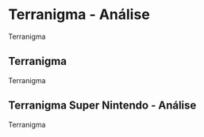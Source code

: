 ---
---

# Terranigma - Análise

Terranigma

## Terranigma

Terranigma

## Terranigma Super Nintendo - Análise

Terranigma
